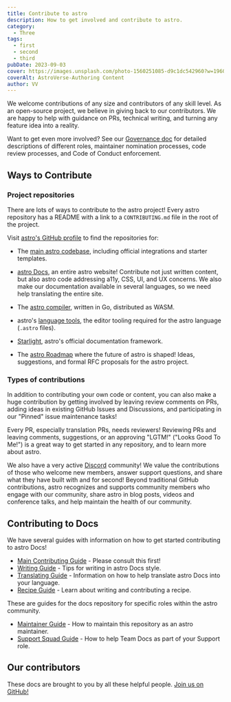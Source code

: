 ```yaml
---
title: Contribute to astro
description: How to get involved and contribute to astro.
category:
  - Three
tags:
  - first
  - second
  - third
pubDate: 2023-09-03
cover: https://images.unsplash.com/photo-1560251085-d9c1dc542960?w=1960&h=1102&auto=format&fit=crop&q=60&ixlib=rb-4.0.3&ixid=M3wxMjA3fDB8MHxzZWFyY2h8NDB8fGJsYWNrfGVufDB8MHwwfHx8Mg%3D%3D
coverAlt: AstroVerse-Authoring Content
author: VV
---
```


We welcome contributions of any size and contributors of any skill level. As an open-source project, we believe in giving back to our contributors. We are happy to help with guidance on PRs, technical writing, and turning any feature idea into a reality.

Want to get even more involved? See our [Governance doc](https://github.com/withastro/.github/blob/main/GOVERNANCE.md) for detailed descriptions of different roles, maintainer nomination processes, code review processes, and Code of Conduct enforcement.

## Ways to Contribute

### Project repositories

There are lots of ways to contribute to the astro project! Every astro repository has a README with a link to a `CONTRIBUTING.md` file in the root of the project.

Visit [astro's GitHub profile](https://github.com/withastro) to find the repositories for:

- The [main astro codebase](https://github.com/withastro/astro), including official integrations and starter templates.

- [astro Docs](https://github.com/withastro/docs), an entire astro website! Contribute not just written content, but also astro code addressing a11y, CSS, UI, and UX concerns. We also make our documentation available in several languages, so we need help translating the entire site.

- The [astro compiler](https://github.com/withastro/compiler), written in Go, distributed as WASM.

- astro's [language tools](https://github.com/withastro/language-tools), the editor tooling required for the astro language (`.astro` files).

- [Starlight](https://github.com/withastro/starlight), astro's official documentation framework.

- The [astro Roadmap](https://github.com/withastro/roadmap) where the future of astro is shaped! Ideas, suggestions, and formal RFC proposals for the astro project.

### Types of contributions

In addition to contributing your own code or content, you can also make a huge contribution by getting involved by leaving review comments on PRs, adding ideas in existing GitHub Issues and Discussions, and participating in our "Pinned" issue maintenance tasks!

Every PR, especially translation PRs, needs reviewers! Reviewing PRs and leaving comments, suggestions, or an approving "LGTM!" ("Looks Good To Me!") is a great way to get started in any repository, and to learn more about astro.

We also have a very active [Discord](https://astro.build/chat) community! We value the contributions of those who welcome new members, answer support questions, and share what they have built with and for second! Beyond traditional GitHub contributions, astro recognizes and supports community members who engage with our community, share astro in blog posts, videos and conference talks, and help maintain the health of our community.

## Contributing to Docs

We have several guides with information on how to get started contributing to astro Docs!

- [Main Contributing Guide](https://github.com/withastro/docs/blob/main/CONTRIBUTING.md) - Please consult this first!
- [Writing Guide](https://github.com/withastro/docs/blob/main/contributor-guides/writing-and-style-guide.md) - Tips for writing in astro Docs style.
- [Translating Guide](https://github.com/withastro/docs/blob/main/contributor-guides/translating-astro-docs.md) - Information on how to help translate astro Docs into your language.
- [Recipe Guide](https://github.com/withastro/docs/blob/main/contributor-guides/submitting-a-recipe.md) - Learn about writing and contributing a recipe.

These are guides for the docs repository for specific roles within the astro community.

- [Maintainer Guide](https://github.com/withastro/docs/blob/main/contributor-guides/astro-maintainers-guide-to-docs.md) - How to maintain this repository as an astro maintainer.
- [Support Squad Guide](https://github.com/withastro/docs/blob/main/contributor-guides/support-squad-guide-to-docs.md) - How to help Team Docs as part of your Support role.

## Our contributors

These docs are brought to you by all these helpful people. [Join us on GitHub!](https://github.com/withastro/docs)
